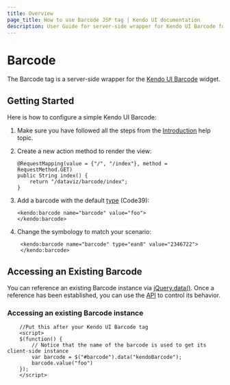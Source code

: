 ```yaml
---
title: Overview
page_title: How to use Barcode JSP tag | Kendo UI documentation
description: User Guide for server-side wrapper for Kendo UI Barcode for JSP.
---
```


# Barcode

The Barcode tag is a server-side wrapper for the [Kendo UI Barcode](/api/web/barcode) widget.

## Getting Started

Here is how to configure a simple Kendo UI Barcode:

1.  Make sure you have followed all the steps from the [Introduction](/jsp/introduction) help topic.

2.  Create a new action method to render the view:

        @RequestMapping(value = {"/", "/index"}, method = RequestMethod.GET)
        public String index() {
            return "/dataviz/barcode/index";
        }

3.  Add a barcode with the default [type](/api/web/barcode#configuration-type) (Code39):

        <kendo:barcode name="barcode" value="foo">
        </kendo:barcode>

4. Change the symbology to match your scenario:

        <kendo:barcode name="barcode" type="ean8" value="2346722">
        </kendo:barcode>


## Accessing an Existing Barcode

You can reference an existing Barcode instance via [jQuery.data()](http://api.jquery.com/jQuery.data/).
Once a reference has been established, you can use the [API](/api/web/barcode#methods) to control its behavior.

### Accessing an existing Barcode instance

        //Put this after your Kendo UI Barcode tag
        <script>
        $(function() {
            // Notice that the name of the barcode is used to get its client-side instance
            var barcode = $("#barcode").data("kendoBarcode");
            barcode.value("foo")
        });
        </script>

